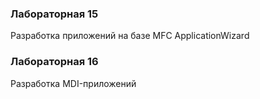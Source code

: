 ### Лабораторная 15
Разработка приложений на базе MFC ApplicationWizard
### Лабораторная 16
Разработка MDI-приложений
